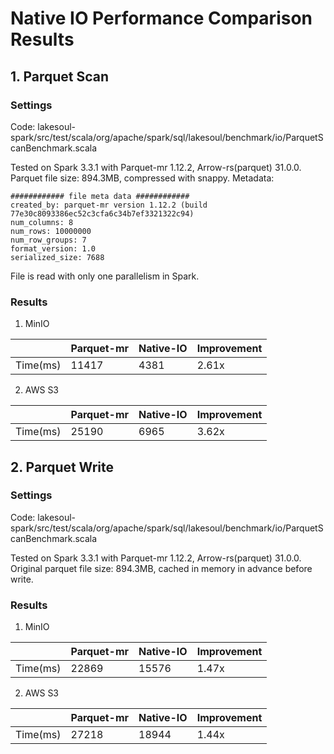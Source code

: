 # Native IO Performance Comparison Results

## 1. Parquet Scan

### Settings

Code: lakesoul-spark/src/test/scala/org/apache/spark/sql/lakesoul/benchmark/io/ParquetScanBenchmark.scala

Tested on Spark 3.3.1 with Parquet-mr 1.12.2, Arrow-rs(parquet) 31.0.0.
Parquet file size: 894.3MB, compressed with snappy. Metadata:

```
############ file meta data ############
created_by: parquet-mr version 1.12.2 (build 77e30c8093386ec52c3cfa6c34b7ef3321322c94)
num_columns: 8
num_rows: 10000000
num_row_groups: 7
format_version: 1.0
serialized_size: 7688
```

File is read with only one parallelism in Spark.

### Results
1. MinIO

|          | Parquet-mr | Native-IO | Improvement |
|----------|------------|-----------|-------------|
| Time(ms) | 11417      | 4381      | 2.61x       |

2. AWS S3

|          | Parquet-mr | Native-IO | Improvement |
|----------|------------|-----------|-------------|
| Time(ms) | 25190      | 6965      | 3.62x       |

## 2. Parquet Write

### Settings

Code: lakesoul-spark/src/test/scala/org/apache/spark/sql/lakesoul/benchmark/io/ParquetScanBenchmark.scala

Tested on Spark 3.3.1 with Parquet-mr 1.12.2, Arrow-rs(parquet) 31.0.0.
Original parquet file size: 894.3MB, cached in memory in advance before write.

### Results

1. MinIO

|          | Parquet-mr | Native-IO | Improvement |
|----------|------------|-----------|-------------|
| Time(ms) | 22869      | 15576     | 1.47x       |

2. AWS S3

|          | Parquet-mr | Native-IO | Improvement |
|----------|------------|-----------|-------------|
| Time(ms) | 27218      | 18944     | 1.44x       |
